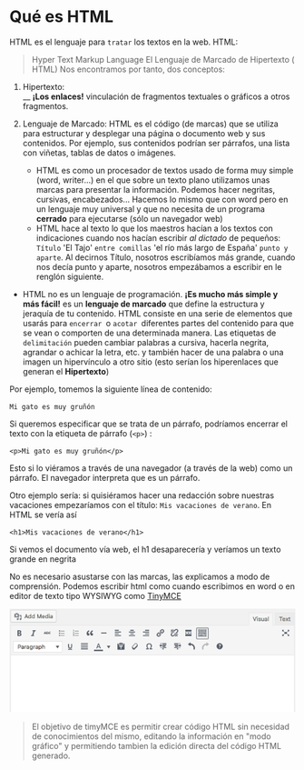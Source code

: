 # Qué es HTML
HTML es el lenguaje para ````tratar```` los textos en la web. 
HTML: 
> Hyper Text Markup Language
El Lenguaje de Marcado de Hipertexto  ( HTML)
Nos encontramos por tanto, dos conceptos:

1. Hipertexto:  
__ **¡Los enlaces!**  vinculación de fragmentos textuales o gráficos a otros fragmentos. 

2. Lenguaje de Marcado: 
   HTML  es el código (de marcas) que se utiliza para estructurar y desplegar una página o documento web y sus contenidos. Por ejemplo, sus contenidos podrían ser párrafos, una lista con viñetas, tablas de datos  o imágenes. 

   - HTML es como un procesador de textos usado de forma  muy simple (word, writer...) en el que sobre un texto plano utilizamos unas marcas para presentar la información. Podemos hacer negritas, cursivas, encabezados... Hacemos lo mismo que con word pero en un lenguaje muy universal y que no necesita de un programa **cerrado** para ejecutarse (sólo un navegador web)
   - HTML hace al texto lo que los maestros hacían a los textos con indicaciones cuando nos hacían escribir *al dictado* de pequeños: ``Título`` 'El Tajo' ``entre comillas`` 'el río más largo de España'  ``punto y aparte``.  Al decirnos Título, nosotros escribíamos más grande, cuando nos decía punto y aparte, nosotros empezábamos a escribir en le renglón siguiente.


- HTML no es un lenguaje de programación. **¡Es mucho más  simple y más fácil!** es un **lenguaje de marcado** que define la estructura y jeraquía de tu contenido. HTML consiste en una serie de elementos que usarás para ``encerrar ``o ``acotar ``diferentes partes del contenido para que se vean o comporten de una determinada manera. Las etiquetas de ``delimitación`` pueden  cambiar palabras a cursiva, hacerla negrita, agrandar o achicar la letra, etc. y también hacer de una palabra o una imagen un hipervínculo a otro sitio (esto serían los hiperenlaces que generan el **Hipertexto**)

Por ejemplo, tomemos la siguiente línea de contenido:
````
Mi gato es muy gruñón
````
Si queremos especificar que se trata de un párrafo, podríamos encerrar el texto con la etiqueta de párrafo  (````<p>````) :

````
<p>Mi gato es muy gruñón</p>
````
Esto si lo viéramos a través de una navegador (a través de la web) como un párrafo. El navegador interpreta que es un párrafo.

Otro ejemplo sería:  si quisiéramos hacer una redacción sobre nuestras vacaciones empezaríamos con el título:  ``Mis vacaciones de verano``. En HTML se vería así
````
<h1>Mis vacaciones de verano</h1>
````
Si vemos el documento vía web, el h1 desaparecería y veríamos un texto grande en negrita

No es necesario asustarse con las marcas, las explicamos a modo de comprensión. Podemos escribir html como cuando escribimos en word  o en  editor de texto tipo WYSIWYG como [TinyMCE ](https://es.wikipedia.org/wiki/TinyMCE)

![TinyMCE](images/tinymce.png)

> El objetivo de timyMCE  es permitir crear código HTML sin necesidad de conocimientos del mismo, editando la información en "modo gráfico" y permitiendo tambien la edición directa del código HTML generado.











